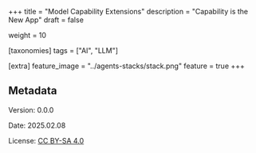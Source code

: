 +++
title = "Model Capability Extensions"
description = "Capability is the New App"
draft = false

weight = 10

[taxonomies]
tags = ["AI", "LLM"]

[extra]
feature_image = "../agents-stacks/stack.png"
feature = true
+++


## Metadata

Version: 0.0.0

Date: 2025.02.08

License: [CC BY-SA 4.0](https://creativecommons.org/licenses/by-sa/4.0/)

